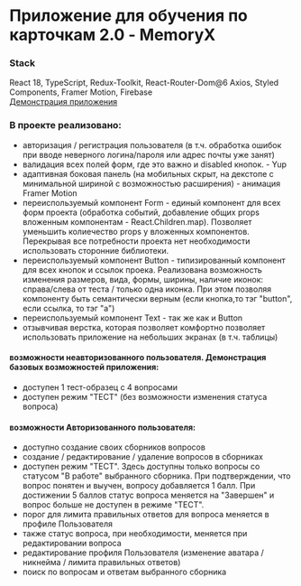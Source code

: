 # Приложение для обучения по карточкам 2.0 - MemoryX

### Stack

React 18, TypeScript, Redux-Toolkit, React-Router-Dom@6 Axios, Styled Components, Framer Motion, Firebase  
[Демонстрация приложения](https://fir-memoryx-2.firebaseapp.com/)

### В проекте реализовано:

- авторизация / регистрация пользователя (в т.ч. обработка ошибок при вводе неверного логина/пароля или адрес почты уже занят)
- валидация всех полей форм, где это важно и disabled кнопок. - Yup
- адаптивная боковая панель (на мобильных скрыт, на декстопе с минимальной шириной с возможностью расширения) - анимация Framer Motion
- переиспользуемый компонент Form - единый компонент для всех форм проекта (обработка событий, добавление общих props вложенным компонентам - React.Children.map). Позволяет уменьшить колиечество props у вложенных компонентов. Перекрывая все потребности проекта нет необходимости использовать сторонние библиотеки.
- переиспользуемый компонент Button - типизированный компонент для всех кнопок и ссылок проека. Реализована возможность изменения размеров, вида, формы, ширины, наличие иконок: справа/слева от теста / только одна иконка. При этом позволяя компоненту быть семантически верным (если кнопка,то тэг "button", если ссылка, то тэг "a")
- переиспользуемый компонент Text - так же как и Button
- отзывчивая верстка, которая позволяет комфортно позволяет использовать приложение на небольших экранах (в т.ч. таблицы)

#### возможности неавторизованного пользователя. Демонстрация базовых возможностей приложения:

- доступен 1 тест-образец с 4 вопросами
- доступен режим "ТЕСТ" (без возможности изменения статуса вопроса)

#### возможности Авторизованного пользователя:

- доступно создание своих сборников вопросов
- создание / редактирование / удаление вопросов в сборниках
- доступен режим "ТЕСТ". Здесь доступны только вопросы со статусом "В работе" выбранного сборника. При подтверждении, что вопрос понятен и выучен, вопросу добавляется 1 балл. При достижении 5 баллов статус вопроса меняется на "Завершен" и вопрос больше не доступен в режиме "ТЕСТ".
- порог для лимита правильных ответов для вопроса меняется в профиле Пользователя
- также статус вопроса, при необходимости, меняется при редактировании вопроса
- редактирование профиля Пользователя (изменение аватара / никнейма / лимита правильных ответов)
- поиск по вопросам и ответам выбранного сборника
